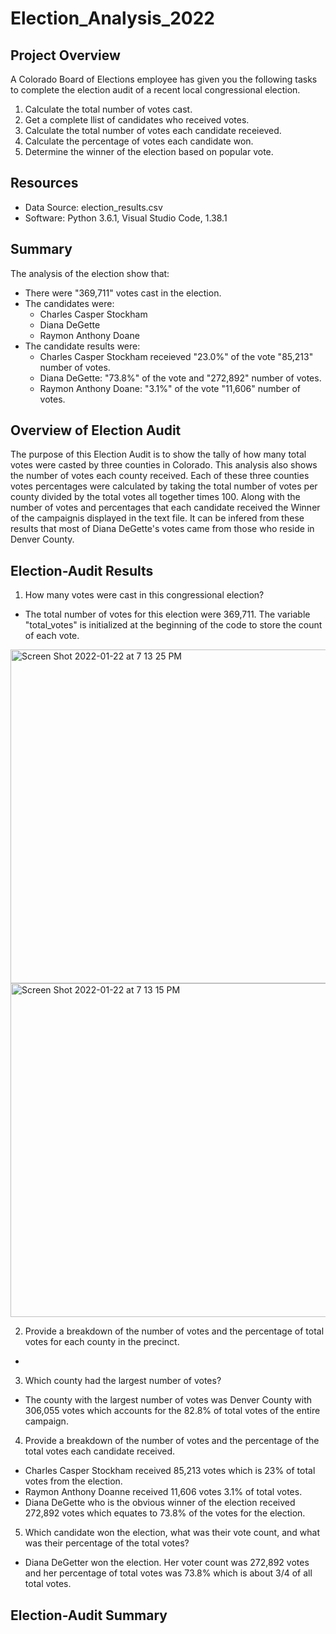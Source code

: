# Election_Analysis_2022

## Project Overview
A Colorado Board of Elections employee has given you the following tasks to complete the election audit of a recent local congressional election.

1. Calculate the total number of votes cast.
2. Get a complete llist of candidates who received votes.
3. Calculate the total number of votes each candidate receieved.
4. Calculate the percentage of votes each candidate won.
5. Determine the winner of the election based on popular vote.

## Resources
- Data Source: election_results.csv
- Software: Python 3.6.1, Visual Studio Code, 1.38.1

## Summary 
The analysis of the election show that:
- There were "369,711" votes cast in the election.
- The candidates were:
  - Charles Casper Stockham
  - Diana DeGette
  - Raymon Anthony Doane
- The candidate results were: 
  - Charles Casper Stockham receieved "23.0%" of the vote "85,213" number of votes.
  - Diana DeGette: "73.8%" of the vote and "272,892" number of votes. 
  - Raymon Anthony Doane: "3.1%" of the vote "11,606" number of votes. 

## Overview of Election Audit
The purpose of this Election Audit is to show the tally of how many total votes were casted by three counties in Colorado. This analysis also shows the number of votes each county received. Each of these three counties votes percentages were calculated by taking the total number of votes per county divided by the total votes all together times 100. Along with the number of votes and percentages that each candidate received the Winner of the campaignis displayed in the text file. It can be infered from these results that most of Diana DeGette's votes came from those who reside in Denver County. 
## Election-Audit Results
  1. How many votes were cast in this congressional election?
  - The total number of votes for this election were 369,711. The variable "total_votes" is initialized at the beginning of the code to store the count of each vote. 
<img width="534" alt="Screen Shot 2022-01-22 at 7 13 25 PM" src="https://user-images.githubusercontent.com/77857472/150659647-430d6057-066c-427c-acc7-ef9c6e42b74f.png">
<img width="534" alt="Screen Shot 2022-01-22 at 7 13 15 PM" src="https://user-images.githubusercontent.com/77857472/150659663-8659c58d-2d92-457a-b219-b5c55757ccd8.png">

  2. Provide a breakdown of the number of votes and the percentage of total votes for each county in the precinct.
  - 
  3. Which county had the largest number of votes?
  - The county with the largest number of votes was Denver County with 306,055 votes which accounts for the 82.8% of total votes of the entire campaign. 
  4. Provide a breakdown of the number of votes and the percentage of the total votes each candidate received.
  - Charles Casper Stockham received 85,213 votes which is 23% of total votes from the election. 
  - Raymon Anthony Doanne received 11,606 votes 3.1% of total votes.
  - Diana DeGette who is the obvious winner of the election received 272,892 votes which equates to 73.8% of the votes for the election. 
  5. Which candidate won the election, what was their vote count, and what was their percentage of the total votes?
  - Diana DeGetter won the election. Her voter count was 272,892 votes and her percentage of total votes was 73.8% which is about 3/4 of all total votes.

## Election-Audit Summary
